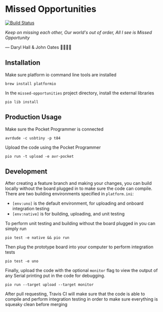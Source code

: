 # Missed Opportunities

[![Build Status](https://travis-ci.com/cutelabnyc/missed-opportunities.svg?branch=master)](https://travis-ci.com/cutelabnyc/missed-opportunities)

_Keep on missing each other, Our world's out of order, All I see is Missed Opportunity_

— Daryl Hall & John Oates 🌻🌺🌻🌺

## Installation

Make sure platform io command line tools are installed

```
brew install platformio
```

In the `missed-opportunities` project directory, install the external libraries

```
pio lib install
```

## Production Usage

Make sure the Pocket Programmer is connected
```
avrdude -c usbtiny -p t84
```

Upload the code using the Pocket Programmer
```
pio run -t upload -e avr-pocket
```

## Development

After creating a feature branch and making your changes, you can build locally without the board plugged in to make sure the code can compile. There are two building environments specified in `platform.ini`:

-   `[env:uno]` is the default environment, for uploading and onboard integration testing
-   `[env:native]` is for building, uploading, and unit testing

To perform unit testing and building without the board plugged in you can simply run

```
pio test -e native && pio run
```

Then plug the prototype board into your computer to perform integration tests

```
pio test -e uno
```

Finally, upload the code with the optional `monitor` flag to view the output of any Serial printing put in the code for debugging.

```
pio run --target upload --target monitor
```

After pull requesting, Travis CI will make sure that the code is able to compile and perform integration testing in order to make sure everything is squeaky clean before merging
